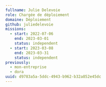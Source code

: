 ```yaml
---
fullname: Julie Delevoie
role: Chargée de déploiement
domaine: Déploiement
github: juliedelevoie
missions:
  - start: 2022-07-06
    end: 2023-03-01
    status: independent
  - start: 2023-03-08
    end: 2023-03-31
    status: independent
previously:
  - mon-entreprise
  - dora
uuid: d9783a5a-5ddc-4943-b962-b32a852e45dc
---
```

